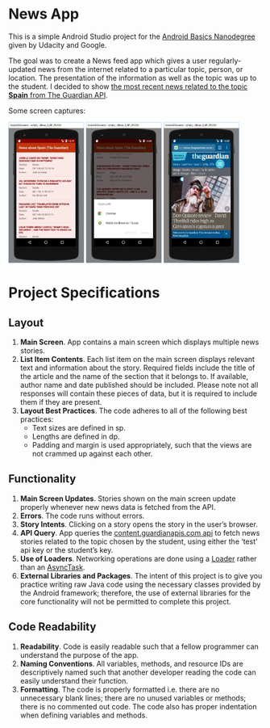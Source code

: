 # News App

This is a simple Android Studio project for the [Android Basics Nanodegree](https://www.udacity.com/course/android-basics-nanodegree-by-google--nd803) given by Udacity and Google.

The goal was to create a News feed app which gives a user regularly-updated news from the internet related to a particular topic, person, or location. The presentation of the information as well as the topic was up to the student. I decided to show [the most recent news related to the topic **Spain** from The Guardian API](http://content.guardianapis.com/search?q=spain&api-key=test&reference-type=author&show-references=author&page-size=50&order-by=newest).

Some screen captures:

<IMG src="https://github.com/dburgosp/NewsApp/blob/master/img_news_list.jpg?raw=true" width="150" height="279" title="List Item Contents" alt="List Item Contents"/> <IMG src="https://github.com/dburgosp/NewsApp/blob/master/img_sending_intent.jpg?raw=true" width="150" height="279" title="Sending intent" alt="Sending intent"/> <IMG src="https://github.com/dburgosp/NewsApp/blob/master/img_guardian_web.jpg?raw=true" width="150" height="279" title="News at The Guardian website" alt="News at The Guardian website"/>

# Project Specifications

## Layout

1. **Main Screen**. App contains a main screen which displays multiple news stories.
2. **List Item Contents**. Each list item on the main screen displays relevant text and information about the story. Required fields include the title of the article and the name of the section that it belongs to. If available, author name and date published should be included. Please note not all responses will contain these pieces of data, but it is required to include them if they are present.
3. **Layout Best Practices**. The code adheres to all of the following best practices:
   * Text sizes are defined in sp.
   * Lengths are defined in dp.
   * Padding and margin is used appropriately, such that the views are not crammed up against each other.

## Functionality

1. **Main Screen Updates**. Stories shown on the main screen update properly whenever new news data is fetched from the API.
2. **Errors**. The code runs without errors.
3. **Story Intents**. Clicking on a story opens the story in the user’s browser.
4. **API Query**. App queries the [content.guardianapis.com api](http://open-platform.theguardian.com/documentation/) to fetch news stories related to the topic chosen by the student, using either the ‘test’ api key or the student’s key.
5. **Use of Loaders**. Networking operations are done using a [Loader](https://developer.android.com/reference/android/content/Loader.html) rather than an [AsyncTask](https://developer.android.com/reference/android/os/AsyncTask.html).
6. **External Libraries and Packages**. The intent of this project is to give you practice writing raw Java code using the necessary classes provided by the Android framework; therefore, the use of external libraries for the core functionality will not be permitted to complete this project.

## Code Readability

1. **Readability**. Code is easily readable such that a fellow programmer can understand the purpose of the app.
2. **Naming Conventions**. All variables, methods, and resource IDs are descriptively named such that another developer reading the code can easily understand their function.
3. **Formatting**. The code is properly formatted i.e. there are no unnecessary blank lines; there are no unused variables or methods; there is no commented out code. The code also has proper indentation when defining variables and methods.

